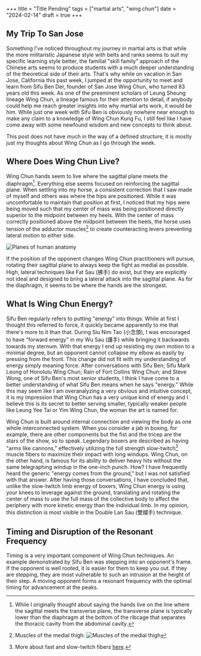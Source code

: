 +++
title =  "Title Pending"
tags = ["martial arts", "wing chun"]
date = "2024-02-14"
draft = true
+++

## My Trip To San Jose

Something I've noticed throughout my journey in martial arts is that while the more militaristic Japanese style with belts and ranks seems to suit my specific learning style better, the familial "skill family" approach of the Chinese arts seems to produce students with a much deeper understanding of the theoretical side of their arts. That's why while on vacation in San Jose, California this past week, I jumped at the opportunity to meet and learn from Sifu Ben Der, founder of San Jose Wing Chun, who turned 83 years old this week. As one of the preeminent scholars of Leung Sheung lineage Wing Chun, a lineage famous for their attention to detail, if anybody could help me reach greater insights into why martial arts work, it would be him. While just one week with Sifu Ben is obviously nowhere near enough to make any claim to a knowledge of Wing Chun Kung Fu, I still feel like I have come away with some newfound wisdom and new concepts to think about.

This post does not have much in the way of a defined structure, it is mostly just my thoughts about Wing Chun as I go through the week.

## Where Does Wing Chun Live?

Wing Chun hands seem to live where the sagittal plane meets the diaphragm[^1]. Everything else seems focused on reinforcing the sagittal plane. When settling into my horse, a consistent correction that I saw made of myself and others was where the hips are positioned. While it was uncomfortable to maintain that position at first, I noticed that my hips were being moved such that my center of mass was being positioned directly superior to the midpoint between my heels. With the center of mass correctly positioned above the midpoint between the heels, the horse uses tension of the adductor muscles[^2] to create counteracting levers preventing lateral motion to either side.

![Planes of human anatomy](/images/human-anatomy-planes.png)

If the position of the opponent changes Wing Chun practitioners will pursue, rotating their sagittal plane to always keep the fight as medial as possible. High, lateral techniques like Fat Sau (拂手) do exist, but they are explicitly not ideal and designed to bring a lateral attack into the sagittal plane. As for the diaphragm, it seems to be where the hands are the strongest.

[^1]: While I originally thought about saying the hands live on the line where the sagittal meets the transverse plane, the transverse plane is typically lower than the diaphragm at the bottom of the ribcage that separates the thoracic cavity from the abdominal cavity.

[^2]: Muscles of the medial thigh: ![Muscles of the medial thigh](/images/muscles-medial-thigh.jpg)

## What Is Wing Chun Energy?

Sifu Ben regularly refers to putting "energy" into things. While at first I thought this referred to force, it quickly became apparently to me that there's more to it than that. During Siu Nim Tao (小念頭), I was encouraged to have "forward energy" in my Wu Sau (護手) while bringing it backwards towards my sternum. With that energy I end up resisting my own motion to a minimal degree, but an opponent cannot collapse my elbow as easily by pressing from the front. This change did not fit with my understanding of energy simply meaning force. After conversations with Sifu Ben; Sifu Mark Leong of Honolulu Wing Chun; Rain of Fort Collins Wing Chun; and Steve Wong, one of Sifu Ben's most senior students, I think I have come to a better understanding of what Sifu Ben means when he says "energy." While this may seem like I am overanalyzing a very obvious and intuitive concept, it is my impression that Wing Chun has a very unique kind of energy and I believe this is its secret to better serving smaller, typically weaker people like Leung Yee Tai or Yim Wing Chun, the woman the art is named for.

Wing Chun is built around internal connection and viewing the body as one whole interconnected system. When you consider a jab in boxing, for example, there are other components but the fist and the tricep are the stars of the show, so to speak. Legendary boxers are described as having "arms like cannons," effectively utilizing the full strength slow-twitch[^3] muscle fibers to maximize their impact with long windups. Wing Chun, on the other hand, is famous for its ability to deliver heavy hits without the same telegraphing windup in the one-inch punch. How? I have frequently heard the generic "energy comes from the ground," but I was not satisfied with that answer. After having those conversations, I have concluded that, unlike the slow-twitch limb energy of boxers, Wing Chun energy is using your knees to leverage against the ground, translating and rotating the center of mass to use the full mass of the collective body to affect the periphery with more kinetic energy than the individual limb. In my opinion, this distinction is most visible in the Double Lan Sau (雙攔手) technique.

[^3]: More about fast and slow-twitch fibers [here](https://med.libretexts.org/Bookshelves/Anatomy_and_Physiology/Anatomy_and_Physiology_(Boundless)/9%3A_Muscular_System/9.1%3A_Introduction_to_the_Nervous_System/9.1B%3A_Slow-Twitch_and_Fast-Twitch_Muscle_Fibers).

## Timing and Disruption of the Resonant Frequency

Timing is a very important component of Wing Chun techniques. An example demonstrated by Sifu Ben was stepping into an opponent's frame. If the opponent is well rooted, it is easier for them to keep you out. If they are stepping, they are most vulnerable to such an intrusion at the height of their step. A moving opponent forms a resonant frequency with the optimal timing for advancement at the peaks.
